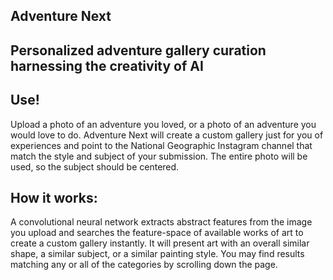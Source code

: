 ## Adventure Next

## Personalized adventure gallery curation harnessing the creativity of AI

## Use!
Upload a photo of an adventure you loved, or a photo of an adventure you would love to do. Adventure Next will create a custom gallery just for you of experiences and point to the National Geographic Instagram channel that match the style and subject of your submission. The entire photo will be used, so the subject should be centered.

## How it works:
A convolutional neural network extracts abstract features from the image you upload and searches the feature-space of available works of art to create a custom gallery instantly. It will present art with an overall similar shape, a similar subject, or a similar painting style. You may find results matching any or all of the categories by scrolling down the page.
